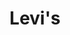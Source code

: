 ---
title: "Levi's"
url: /raipur/levis-g4-ground-floor-magneto-the-mall-nh6-labhandi/
shop: clothes
---